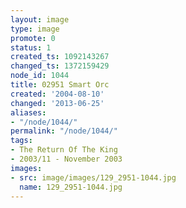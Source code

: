 ```yaml
---
layout: image
type: image
promote: 0
status: 1
created_ts: 1092143267
changed_ts: 1372159429
node_id: 1044
title: 02951 Smart Orc
created: '2004-08-10'
changed: '2013-06-25'
aliases:
- "/node/1044/"
permalink: "/node/1044/"
tags:
- The Return Of The King
- 2003/11 - November 2003
images:
- src: image/images/129_2951-1044.jpg
  name: 129_2951-1044.jpg
---
```


